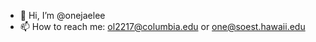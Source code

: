 - 👋 Hi, I’m @onejaelee
- 📫 How to reach me: ol2217@columbia.edu or one@soest.hawaii.edu

<!---
onejaelee/onejaelee is a ✨ special ✨ repository because its `README.md` (this file) appears on your GitHub profile.
You can click the Preview link to take a look at your changes.
--->
